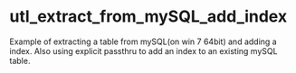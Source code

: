 # utl_extract_from_mySQL_add_index
Example of extracting a table from mySQL(on win 7 64bit) and adding a index. Also using explicit passthru to add an index to an existing mySQL table.
